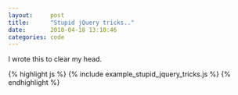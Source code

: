 ```yaml
---
layout:     post
title:      "Stupid jQuery tricks.."
date:       2010-04-18 13:10:46
categories: code
---
```


I wrote this to clear my head.

{% highlight js %}
{% include example_stupid_jquery_tricks.js %}
{% endhighlight %}